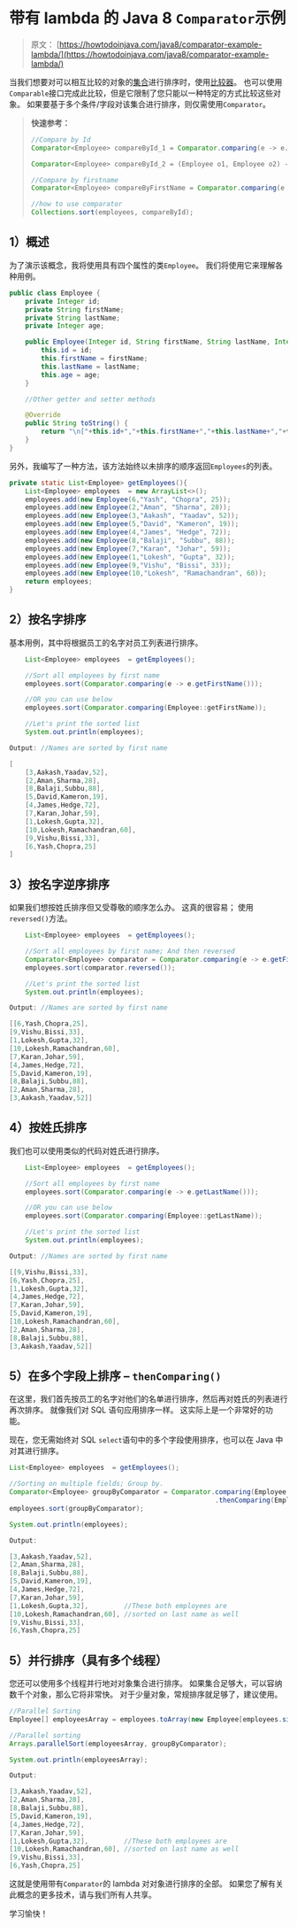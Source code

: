 # 带有 lambda 的 Java 8 `Comparator`示例

> 原文： [https://howtodoinjava.com/java8/comparator-example-lambda/](https://howtodoinjava.com/java8/comparator-example-lambda/)

当我们想要对可以相互比较的对象的[集合](//howtodoinjava.com/java/collections/useful-java-collection-interview-questions/ "Useful java collection interview questions")进行排序时，使用[比较器](https://docs.oracle.com/javase/10/docs/api/java/util/Comparator.html)。 也可以使用`Comparable`接口完成此比较，但是它限制了您只能以一种特定的方式比较这些对象。 如果要基于多个条件/字段对该集合进行排序，则仅需使用`Comparator`。

> **快速参考：**
> 
> ```java
> //Compare by Id
> Comparator<Employee> compareById_1 = Comparator.comparing(e -> e.getId());
> 
> Comparator<Employee> compareById_2 = (Employee o1, Employee o2) -> o1.getId().compareTo( o2.getId() );
> 
> //Compare by firstname
> Comparator<Employee> compareByFirstName = Comparator.comparing(e -> e.getFirstName());
> 
> //how to use comparator
> Collections.sort(employees, compareById);
> ```

## 1）概述

为了演示该概念，我将使用具有四个属性的类`Employee`。 我们将使用它来理解各种用例。

```java
public class Employee {
    private Integer id;
    private String firstName;
    private String lastName;
    private Integer age;

    public Employee(Integer id, String firstName, String lastName, Integer age){
        this.id = id;
        this.firstName = firstName;
        this.lastName = lastName;
        this.age = age;
    }

	//Other getter and setter methods

	@Override
    public String toString() {
        return "\n["+this.id+","+this.firstName+","+this.lastName+","+this.age+"]"; 
    }
}

```

另外，我编写了一种方法，该方法始终以未排序的顺序返回`Employees`的列表。

```java
private static List<Employee> getEmployees(){
	List<Employee> employees  = new ArrayList<>();
	employees.add(new Employee(6,"Yash", "Chopra", 25));
	employees.add(new Employee(2,"Aman", "Sharma", 28));
	employees.add(new Employee(3,"Aakash", "Yaadav", 52));
	employees.add(new Employee(5,"David", "Kameron", 19));
	employees.add(new Employee(4,"James", "Hedge", 72));
	employees.add(new Employee(8,"Balaji", "Subbu", 88));
	employees.add(new Employee(7,"Karan", "Johar", 59));
	employees.add(new Employee(1,"Lokesh", "Gupta", 32));
	employees.add(new Employee(9,"Vishu", "Bissi", 33));
	employees.add(new Employee(10,"Lokesh", "Ramachandran", 60));
	return employees;
}

```

## 2）按名字排序

基本用例，其中将根据员工的名字对员工列表进行排序。

```java
	List<Employee> employees  = getEmployees();

	//Sort all employees by first name
	employees.sort(Comparator.comparing(e -> e.getFirstName()));

	//OR you can use below
	employees.sort(Comparator.comparing(Employee::getFirstName));

	//Let's print the sorted list
	System.out.println(employees);

Output: //Names are sorted by first name

[
	[3,Aakash,Yaadav,52], 
	[2,Aman,Sharma,28], 
	[8,Balaji,Subbu,88], 
	[5,David,Kameron,19], 
	[4,James,Hedge,72], 
	[7,Karan,Johar,59], 
	[1,Lokesh,Gupta,32], 
	[10,Lokesh,Ramachandran,60], 
	[9,Vishu,Bissi,33], 
	[6,Yash,Chopra,25]
]

```

## 3）按名字逆序排序

如果我们想按姓氏排序但又受尊敬的顺序怎么办。 这真的很容易； 使用`reversed()`方法。

```java
	List<Employee> employees  = getEmployees();

	//Sort all employees by first name; And then reversed
	Comparator<Employee> comparator = Comparator.comparing(e -> e.getFirstName());
	employees.sort(comparator.reversed());

	//Let's print the sorted list
	System.out.println(employees);

Output: //Names are sorted by first name

[[6,Yash,Chopra,25], 
[9,Vishu,Bissi,33], 
[1,Lokesh,Gupta,32], 
[10,Lokesh,Ramachandran,60], 
[7,Karan,Johar,59], 
[4,James,Hedge,72], 
[5,David,Kameron,19], 
[8,Balaji,Subbu,88], 
[2,Aman,Sharma,28], 
[3,Aakash,Yaadav,52]]

```

## 4）按姓氏排序

我们也可以使用类似的代码对姓氏进行排序。

```java
	List<Employee> employees  = getEmployees();

	//Sort all employees by first name
	employees.sort(Comparator.comparing(e -> e.getLastName()));

	//OR you can use below
	employees.sort(Comparator.comparing(Employee::getLastName));

	//Let's print the sorted list
	System.out.println(employees);

Output: //Names are sorted by first name

[[9,Vishu,Bissi,33], 
[6,Yash,Chopra,25], 
[1,Lokesh,Gupta,32], 
[4,James,Hedge,72], 
[7,Karan,Johar,59], 
[5,David,Kameron,19], 
[10,Lokesh,Ramachandran,60], 
[2,Aman,Sharma,28], 
[8,Balaji,Subbu,88], 
[3,Aakash,Yaadav,52]]

```

## 5）在多个字段上排序 – `thenComparing()`

在这里，我们首先按员工的名字对他们的名单进行排序，然后再对姓氏的列表进行再次排序。 就像我们对 SQL 语句应用排序一样。 这实际上是一个非常好的功能。

现在，您无需始终对 SQL `select`语句中的多个字段使用排序，也可以在 Java 中对其进行排序。

```java
List<Employee> employees  = getEmployees();

//Sorting on multiple fields; Group by.
Comparator<Employee> groupByComparator = Comparator.comparing(Employee::getFirstName)
													.thenComparing(Employee::getLastName);
employees.sort(groupByComparator);

System.out.println(employees);

Output:

[3,Aakash,Yaadav,52], 
[2,Aman,Sharma,28], 
[8,Balaji,Subbu,88], 
[5,David,Kameron,19], 
[4,James,Hedge,72], 
[7,Karan,Johar,59], 
[1,Lokesh,Gupta,32], 		 //These both employees are 
[10,Lokesh,Ramachandran,60], //sorted on last name as well
[9,Vishu,Bissi,33], 
[6,Yash,Chopra,25]

```

## 5）并行排序（具有多个线程）

您还可以使用多个线程并行地对对象集合进行排序。 如果集合足够大，可以容纳数千个对象，那么它将非常快。 对于少量对象，常规排序就足够了，建议使用。

```java
//Parallel Sorting
Employee[] employeesArray = employees.toArray(new Employee[employees.size()]);

//Parallel sorting
Arrays.parallelSort(employeesArray, groupByComparator);

System.out.println(employeesArray);

Output:

[3,Aakash,Yaadav,52], 
[2,Aman,Sharma,28], 
[8,Balaji,Subbu,88], 
[5,David,Kameron,19], 
[4,James,Hedge,72], 
[7,Karan,Johar,59], 
[1,Lokesh,Gupta,32], 		 //These both employees are 
[10,Lokesh,Ramachandran,60], //sorted on last name as well
[9,Vishu,Bissi,33], 
[6,Yash,Chopra,25]

```

这就是使用带有`Comparator`的 lambda 对对象进行排序的全部。 如果您了解有关此概念的更多技术，请与我们所有人共享。

学习愉快！